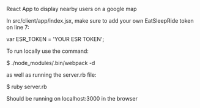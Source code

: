 React App to display nearby users on a google map

In src/client/app/index.jsx, make sure to add your own EatSleepRide token on line 7:

var ESR_TOKEN = 'YOUR ESR TOKEN';

To run locally use the command:

$ ./node_modules/.bin/webpack -d

as well as running the server.rb file:

$ ruby server.rb

Should be running on localhost:3000 in the browser

